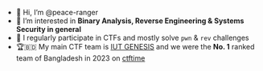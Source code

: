 - 👋 Hi, I’m @peace-ranger
- 👀 I’m interested in **Binary Analysis, Reverse Engineering & Systems Security in general**
- 🌱 I regularly participate in CTFs and mostly solve `pwn` & `rev` challenges
- 🏆🇧🇩 My main CTF team is [IUT GENESIS](https://ctftime.org/team/175924) and we were the **No. 1** ranked team of Bangladesh in 2023 on [ctftime](https://ctftime.org/stats/2023/BD)

<!---
peace-ranger/peace-ranger is a ✨ special ✨ repository because its `README.md` (this file) appears on your GitHub profile.
You can click the Preview link to take a look at your changes.
--->
